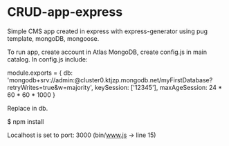 # CRUD-app-express
Simple CMS app created in express with express-generator using pug template, mongoDB, mongoose.

To run app, create account in Atlas MongoDB, create config.js in main catalog. In config.js include: 

module.exports = 
{
    db: 'mongodb+srv://admin:<password>@cluster0.ktjzp.mongodb.net/myFirstDatabase?retryWrites=true&w=majority',
    keySession: ['12345'],
    maxAgeSession: 24 * 60 * 60 * 1000
}
  
Replace <password> in db. 
  
$ npm install

Localhost is set to port: 3000 (bin/www.js -> line 15)
